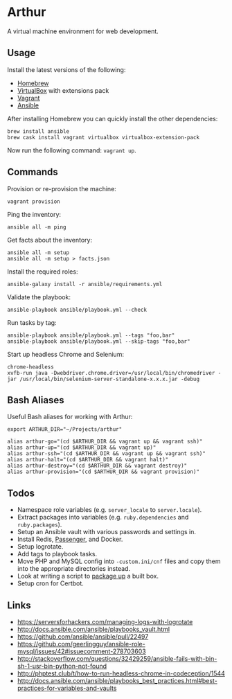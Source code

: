 # Arthur
A virtual machine environment for web development.

## Usage
Install the latest versions of the following:

- [Homebrew](http://brew.sh/)
- [VirtualBox](https://www.virtualbox.org/) with extensions pack
- [Vagrant](https://www.vagrantup.com/)
- [Ansible](https://www.ansible.com/)

After installing Homebrew you can quickly install the other dependencies:
```
brew install ansible
brew cask install vagrant virtualbox virtualbox-extension-pack
```

Now run the following command: `vagrant up`.

## Commands
Provision or re-provision the machine:
```
vagrant provision
```

Ping the inventory:
```
ansible all -m ping
```

Get facts about the inventory:
```
ansible all -m setup
ansible all -m setup > facts.json
```

Install the required roles:
```
ansible-galaxy install -r ansible/requirements.yml
```

Validate the playbook:
```
ansible-playbook ansible/playbook.yml --check
```

Run tasks by tag:
```
ansible-playbook ansible/playbook.yml --tags "foo,bar"
ansible-playbook ansible/playbook.yml --skip-tags "foo,bar"
```

Start up headless Chrome and Selenium:
```
chrome-headless
xvfb-run java -Dwebdriver.chrome.driver=/usr/local/bin/chromedriver -jar /usr/local/bin/selenium-server-standalone-x.x.x.jar -debug
```

## Bash Aliases
Useful Bash aliases for working with Arthur:
```
export ARTHUR_DIR="~/Projects/arthur"

alias arthur-go="(cd $ARTHUR_DIR && vagrant up && vagrant ssh)"
alias arthur-up="(cd $ARTHUR_DIR && vagrant up)"
alias arthur-ssh="(cd $ARTHUR_DIR && vagrant up && vagrant ssh)"
alias arthur-halt="(cd $ARTHUR_DIR && vagrant halt)"
alias arthur-destroy="(cd $ARTHUR_DIR && vagrant destroy)"
alias arthur-provision="(cd $ARTHUR_DIR && vagrant provision)"
```

## Todos
- Namespace role variables (e.g. `server_locale` to `server.locale`).
- Extract packages into variables (e.g. `ruby.dependencies` and `ruby.packages`).
- Setup an Ansible vault with various passwords and settings in.
- Install Redis, [Passenger](https://www.phusionpassenger.com/library/install/nginx/install/oss/xenial/), and Docker.
- Setup logrotate.
- Add tags to playbook tasks.
- Move PHP and MySQL config into `-custom.ini/cnf` files and copy them into the appropriate directories instead.
- Look at writing a script to [package up](https://www.vagrantup.com/docs/cli/package.html) a built box.
- Setup cron for Certbot.

## Links
- https://serversforhackers.com/managing-logs-with-logrotate
- http://docs.ansible.com/ansible/playbooks_vault.html
- https://github.com/ansible/ansible/pull/22497
- https://github.com/geerlingguy/ansible-role-mysql/issues/42#issuecomment-278703603
- http://stackoverflow.com/questions/32429259/ansible-fails-with-bin-sh-1-usr-bin-python-not-found
- http://phptest.club/t/how-to-run-headless-chrome-in-codeception/1544
- http://docs.ansible.com/ansible/playbooks_best_practices.html#best-practices-for-variables-and-vaults
